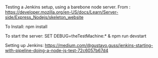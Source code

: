 Testing a Jenkins setup, using a barebone node server.
   From : https://developer.mozilla.org/en-US/docs/Learn/Server-side/Express_Nodejs/skeleton_website

To Install:
   npm install

To start the server:
   SET DEBUG=theTestMachine:* & npm run devstart

Setting up Jenkins:
   https://medium.com/@gustavo.guss/jenkins-starting-with-pipeline-doing-a-node-js-test-72c6057b67d4
